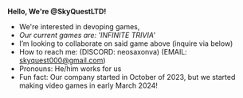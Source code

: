 **Hello, We're @SkyQuestLTD!**
- We're interested in devoping games,
- *Our current games are: 'INFINITE TRIVIA'*
- I’m looking to collaborate on said game above (inquire via below)
- How to reach me: (DISCORD: neosaxonva) (EMAIL: skyquest000@gmail.com)
- Pronouns: He/him works for us
- Fun fact: Our company started in October of 2023, but we started making video games in early March 2024!

<!---
SkyQuestLTD/SkyQuestLTD is a ✨ special ✨ repository because its `README.md` (this file) appears on your GitHub profile.
You can click the Preview link to take a look at your changes.
--->
